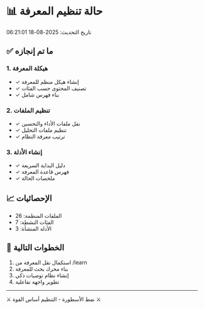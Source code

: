 # 📊 حالة تنظيم المعرفة
تاريخ التحديث: 2025-08-18 06:21:01

## ✅ ما تم إنجازه

### 1. هيكلة المعرفة
- ✓ إنشاء هيكل منظم للمعرفة
- ✓ تصنيف المحتوى حسب الفئات
- ✓ بناء فهرس شامل

### 2. تنظيم الملفات
- ✓ نقل ملفات الأداء والتحسين
- ✓ تنظيم ملفات التحليل
- ✓ ترتيب معرفة النظام

### 3. إنشاء الأدلة
- ✓ دليل البداية السريعة
- ✓ فهرس قاعدة المعرفة
- ✓ ملخصات الحالة

## 📈 الإحصائيات
- الملفات المنظمة: 26
- الفئات النشطة: 7
- الأدلة المنشأة: 3

## 🎯 الخطوات التالية
1. استكمال نقل المعرفة من /learn
2. بناء محرك بحث للمعرفة
3. إنشاء نظام توصيات ذكي
4. تطوير واجهة تفاعلية

---
⚔️ نمط الأسطورة - التنظيم أساس القوة ⚔️
